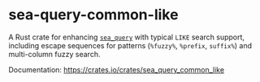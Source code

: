 # sea-query-common-like

A Rust crate for enhancing [`sea_query`](https://docs.rs/sea-query/latest/sea_query/) with typical `LIKE` search support, including escape sequences for patterns (`%fuzzy%`, `%prefix`, `suffix%`) and multi-column fuzzy search.

Documentation: https://crates.io/crates/sea_query_common_like
